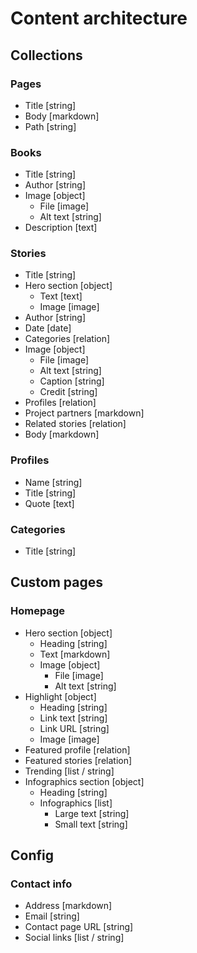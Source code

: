# Content architecture

## Collections

### Pages

- Title [string]
- Body [markdown]
- Path [string]

### Books

- Title [string]
- Author [string]
- Image [object]
  - File [image]
  - Alt text [string]
- Description [text]

### Stories

- Title [string]
- Hero section [object]
  - Text [text]
  - Image [image]
- Author [string]
- Date [date]
- Categories [relation]
- Image [object]
  - File [image]
  - Alt text [string]
  - Caption [string]
  - Credit [string]
- Profiles [relation]
- Project partners [markdown]
- Related stories [relation]
- Body [markdown]

### Profiles

- Name [string]
- Title [string]
- Quote [text]

### Categories

- Title [string]

## Custom pages

### Homepage

- Hero section [object]
  - Heading [string]
  - Text [markdown]
  - Image [object]
    - File [image]
    - Alt text [string]
- Highlight [object]
  - Heading [string]
  - Link text [string]
  - Link URL [string]
  - Image [image]
- Featured profile [relation]
- Featured stories [relation]
- Trending [list / string]
- Infographics section [object]
  - Heading [string]
  - Infographics [list]
    - Large text [string]
    - Small text [string]

## Config

### Contact info

- Address [markdown]
- Email [string]
- Contact page URL [string]
- Social links [list / string]
